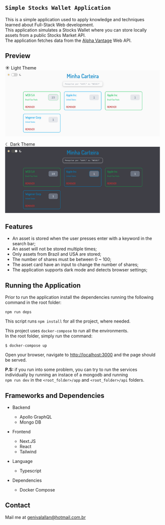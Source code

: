## `Simple Stocks Wallet Application`

This is a simple application used to apply knowledge and techniques learned about Full-Stack Web development.  
This application simulates a Stocks Wallet where you can store locally assets from a public Stocks Market API.  
The application fetches data from the [Alpha Vantage](https://www.alphavantage.co/) Web API.  

## Preview 

&#9728;  Light Theme  
![Light Mode](./light.png)


&#9790;  Dark Theme  
![Dark Mode](./dark.png)

## Features

- An asset is stored when the user presses enter with a keyword in the search bar;
- An asset will not be stored multiple times;
- Only assets from Brazil and USA are stored;
- The number of shares must be between 0 ~ 100;
- The asset card have an input to change the number of shares;
- The application supports dark mode and detects browser settings;

## Running the Application

Prior to run the application install the dependencies running the following command in the root folder:

```SH
npm run deps
```
This script runs `npm install` for all the project, where needed.

This project uses `docker-compose` to run all the environments.  
In the root folder, simply run the command:

```SH
$ docker-compose up
```

Open your browser, navigate to [http://localhost:3000](http://localhost:3000) and the page should be served.

**P.S:** if you run into some problem, you can try to run the services individually by running an instace of a mongodb and running  
`npm run dev` in the `<root_folder>/app` and `<root_folder>/api` folders.

## Frameworks and Dependencies

- Backend
  - Apollo GraphQL
  - Mongo DB

- Frontend
  - Next.JS
  - React
  - Tailwind

- Language
  - Typescript

- Dependencies
  - Docker Compose

## Contact

Mail me at genivalallan@hotmail.com.br
